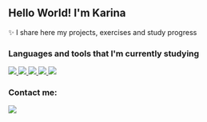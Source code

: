 ## Hello World! I'm Karina


✨ I share here my projects, exercises and study progress


### Languages and tools that I'm currently studying

<a href="https://www.oracle.com/java/" alt="Java" target="_blank">

<img src="https://img.shields.io/badge/java-%23ED8B00.svg?style=for-the-badge&logo=java&logoColor=white">

</a>

<a href="https://spring.io/projects/spring-boot" alt="Spring" target="_blank">

<img src="https://img.shields.io/badge/spring-%236DB33F.svg?style=for-the-badge&logo=spring&logoColor=white">

</a>

<a href="https://developer.mozilla.org/en-US/docs/Web/JavaScript" alt="JavaScript" target="_blank">

<img src="https://img.shields.io/badge/javascript-%23323330.svg?style=for-the-badge&logo=javascript&logoColor=%23F7DF1E">

</a>

<a href="https://reactjs.org/" alt="React" target="_blank">

<img src="https://img.shields.io/badge/react-%2320232a.svg?style=for-the-badge&logo=react&logoColor=%2361DAFB">

</a>

<a href="https://angular.io/" alt="Angular" target="_blank">

<img src="https://img.shields.io/badge/angular-%23DD0031.svg?style=for-the-badge&logo=angular&logoColor=white)">

</a>


### Contact me:

<a href="https://www.linkedin.com/in/karina-f-oliveira/>" alt="linkedin" target="_blank">

<img src="https://img.shields.io/badge/LinkedIn-%230077B5.svg?&style=flat-square&logo=linkedin&logoColor=white">

</a>









